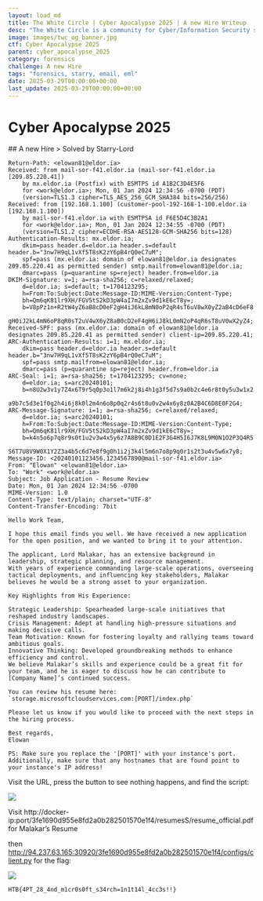 ```yaml
---
layout: load_md
title: The White Circle | Cyber Apocalypse 2025 | A new Hire Writeup
desc: "The White Circle is a community for Cyber/Information Security students, enthusiasts and professionals. You can discuss anything related to Security, share your knowledge with others, get help when you need it and proceed further in your journey with amazing people from all over the world."
image: images/twc_og_banner.jpg
ctf: Cyber Apocalypse 2025
parent: cyber_apocalypse_2025
category: forensics
challenge: A new Hire
tags: "forensics, starry, email, eml"
date: 2025-03-29T00:00:00+00:00
last_update: 2025-03-29T00:00:00+00:00
---
```


<h1 class="heading card-title white-text">Cyber Apocalypse 2025</h1>
## A new Hire
> Solved by Starry-Lord


    Return-Path: <elowan81@eldor.ia>
    Received: from mail-sor-f41.eldor.ia (mail-sor-f41.eldor.ia [209.85.220.41])
        by mx.eldor.ia (Postfix) with ESMTPS id A1B2C3D4E5F6
        for <work@eldor.ia>; Mon, 01 Jan 2024 12:34:56 -0700 (PDT)
        (version=TLS1.3 cipher=TLS_AES_256_GCM_SHA384 bits=256/256)
    Received: from [192.168.1.100] (customer-pool-192-168-1-100.eldor.ia [192.168.1.100])
        by mail-sor-f41.eldor.ia with ESMTPSA id F6E5D4C3B2A1
        for <work@eldor.ia>; Mon, 01 Jan 2024 12:34:55 -0700 (PDT)
        (version=TLS1.2 cipher=ECDHE-RSA-AES128-GCM-SHA256 bits=128)
    Authentication-Results: mx.eldor.ia;
        dkim=pass header.d=eldor.ia header.s=default header.b="3nw7H9qL1vXf5T8sK2zY6pB4rQ0eC7uM";
        spf=pass (mx.eldor.ia: domain of elowan81@eldor.ia designates 209.85.220.41 as permitted sender) smtp.mailfrom=elowan81@eldor.ia;
        dmarc=pass (p=quarantine sp=reject) header.from=eldor.ia
    DKIM-Signature: v=1; a=rsa-sha256; c=relaxed/relaxed;
        d=eldor.ia; s=default; t=1704123295;
        h=From:To:Subject:Date:Message-ID:MIME-Version:Content-Type;
        bh=Qm6qK81lr9XH/FGV5tS2kD3pW4aI7m2xZv9d1kE6cT8y=;
        b=V8pPz1n+R2tW4yZ6aB8cD0eF2gH4iJ6kL8mN0oP2qR4sT6uV8wX0yZ2aB4cD6eF8
         gH0iJ2kL4mN6oP8qR0sT2uV4wX6yZ8aB0cD2eF4gH6iJ8kL0mN2oP4qR6sT8uV0wX2yZ4;
    Received-SPF: pass (mx.eldor.ia: domain of elowan81@eldor.ia designates 209.85.220.41 as permitted sender) client-ip=209.85.220.41;
    ARC-Authentication-Results: i=1; mx.eldor.ia;
        dkim=pass header.d=eldor.ia header.s=default header.b="3nw7H9qL1vXf5T8sK2zY6pB4rQ0eC7uM";
        spf=pass smtp.mailfrom=elowan81@eldor.ia;
        dmarc=pass (p=quarantine sp=reject) header.from=eldor.ia
    ARC-Seal: i=1; a=rsa-sha256; t=1704123295; cv=none;
        d=eldor.ia; s=arc20240101;
        b=n8U2w3v1y7Z4x6T9r5q0p3o1l7m6k2j8i4h1g3f5d7s9a0b2c4e6r8t0y5u3w1x2
         a9b7c5d3e1f0g2h4i6j8k0l2m4n6o8p0q2r4s6t8u0v2w4x6y8z0A2B4C6D8E0F2G4;
    ARC-Message-Signature: i=1; a=rsa-sha256; c=relaxed/relaxed;
        d=eldor.ia; s=arc20240101;
        h=From:To:Subject:Date:Message-ID:MIME-Version:Content-Type;
        bh=Qm6qK81lr9XH/FGV5tS2kD3pW4aI7m2xZv9d1kE6cT8y=;
        b=k4n5o6p7q8r9s0t1u2v3w4x5y6z7A8B9C0D1E2F3G4H5I6J7K8L9M0N1O2P3Q4R5
         S6T7U8V9W0X1Y2Z3a4b5c6d7e8f9g0h1i2j3k4l5m6n7o8p9q0r1s2t3u4v5w6x7y8;
    Message-ID: <20240101123456.1234567890@mail-sor-f41.eldor.ia>
    From: "Elowan" <elowan81@eldor.ia>
    To: "Work" <work@eldor.ia>
    Subject: Job Application - Resume Review 
    Date: Mon, 01 Jan 2024 12:34:56 -0700
    MIME-Version: 1.0
    Content-Type: text/plain; charset="UTF-8"
    Content-Transfer-Encoding: 7bit
    
    Hello Work Team,
    
    I hope this email finds you well. We have received a new application for the open position, and we wanted to bring it to your attention.
    
    The applicant, Lord Malakar, has an extensive background in leadership, strategic planning, and resource management. 
    With years of experience commanding large-scale operations, overseeing tactical deployments, and influencing key stakeholders, Malakar believes he would be a strong asset to your organization.
    
    Key Highlights from His Experience:
    
    Strategic Leadership: Spearheaded large-scale initiatives that reshaped industry landscapes.
    Crisis Management: Adept at handling high-pressure situations and making decisive calls.
    Team Motivation: Known for fostering loyalty and rallying teams toward ambitious goals.
    Innovative Thinking: Developed groundbreaking methods to enhance efficiency and control.
    We believe Malakar’s skills and experience could be a great fit for your team, and he is eager to discuss how he can contribute to [Company Name]’s continued success.
    
    You can review his resume here:
    `storage.microsoftcloudservices.com:[PORT]/index.php`
    
    Please let us know if you would like to proceed with the next steps in the hiring process.
    
    Best regards,
    Elowan
    
    PS: Make sure you replace the '[PORT]' with your instance's port. Additionally, make sure that any hostnames that are found point to your instance's IP address!
    

Visit the URL, press the button to see nothing happens, and find the script:


![](https://i.imgur.com/Eo7EL5m.png)


Visit http://docker-ip:port/3fe1690d955e8fd2a0b282501570e1f4/resumesS/resume_official.pdf
for Malakar’s Resume

then http://94.237.63.165:30920/3fe1690d955e8fd2a0b282501570e1f4/configs/client.py
for the flag:


![](https://i.imgur.com/ECso4Yu.png)

    HTB{4PT_28_4nd_m1cr0s0ft_s34rch=1n1t14l_4cc3s!!}


